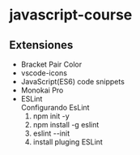 # javascript-course

## Extensiones

* Bracket Pair  Color
* vscode-icons
* JavaScript(ES6) code snippets
* Monokai Pro
* ESLint  
Configurando EsLint
    1. npm init -y
    2. npm install -g eslint
    3. eslint --init
    4. install pluging ESLint